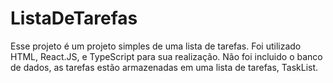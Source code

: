# ListaDeTarefas
Esse projeto é um projeto simples de uma lista de tarefas. Foi utilizado HTML, React.JS, e TypeScript para sua realização. Não foi incluido o banco de dados, as tarefas estão armazenadas em uma lista de tarefas, TaskList.
